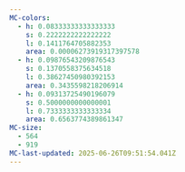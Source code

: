 ```yaml
---
MC-colors:
  - h: 0.08333333333333333
    s: 0.2222222222222222
    l: 0.1411764705882353
    area: 0.00006273919317397578
  - h: 0.09876543209876543
    s: 0.1370558375634518
    l: 0.38627450980392153
    area: 0.3435598218206914
  - h: 0.09313725490196079
    s: 0.5000000000000001
    l: 0.7333333333333334
    area: 0.6563774389861347
MC-size:
  - 564
  - 919
MC-last-updated: 2025-06-26T09:51:54.041Z
---
```

